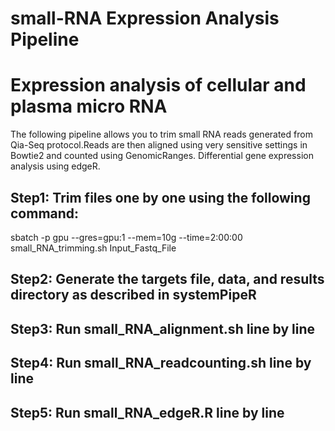 # small-RNA Expression Analysis Pipeline
# Expression analysis of cellular and plasma micro RNA
The following pipeline allows you to trim small RNA reads generated from Qia-Seq protocol.Reads are then aligned using very sensitive settings in Bowtie2 and counted using GenomicRanges. Differential gene expression analysis using edgeR.

## Step1: Trim files one by one using the following command: 
sbatch -p gpu --gres=gpu:1 --mem=10g --time=2:00:00 small_RNA_trimming.sh Input_Fastq_File
## Step2: Generate the targets file, data, and results directory as described in systemPipeR
## Step3: Run small_RNA_alignment.sh line by line
## Step4: Run small_RNA_readcounting.sh line by line
## Step5: Run small_RNA_edgeR.R line by line
